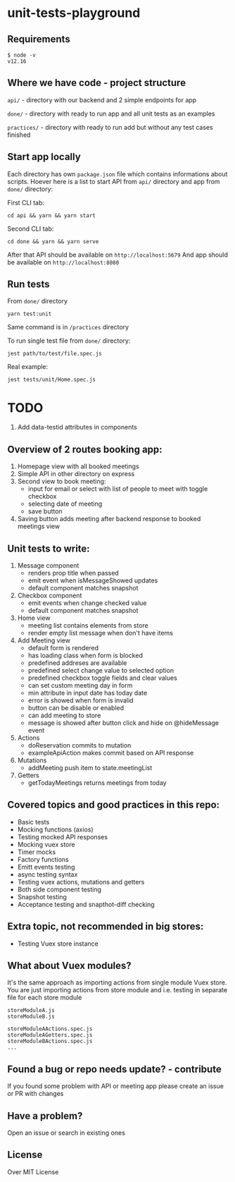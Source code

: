 # unit-tests-playground

## Requirements

```
$ node -v
v12.16
```

## Where we have code - project structure

`api/` - directory with our backend and 2 simple endpoints for app

`done/` - directory with ready to run app and all unit tests as an examples

`practices/` - directory with ready to run add but without any test cases finished

## Start app locally

Each directory has own `package.json` file which contains informations about scripts. Hoever here is a list to start API from `api/` directory and app from `done/` directory:

First CLI tab:
```
cd api && yarn && yarn start
```

Second CLI tab:
```
cd done && yarn && yarn serve
```

After that API should be available on `http://localhost:5679`
And app should be available on `http://localhost:8080`

## Run tests

From `done/` directory
```
yarn test:unit
```

Same command is in `/practices` directory

To run single test file from `done/` directory:
```
jest path/to/test/file.spec.js
```

Real example:
```
jest tests/unit/Home.spec.js
```

# TODO
1. Add data-testid attributes in components

## Overview of 2 routes booking app:

1. Homepage view with all booked meetings
2. Simple API in other directory on express
3. Second view to book meeting:
    - input for email or select with list of people to meet with toggle checkbox
    - selecting date of meeting
    - save button
4. Saving button adds meeting after backend response to booked meetings view

## Unit tests to write:

1. Message component
    - renders prop title when passed
    - emit event when isMessageShowed updates
    - default component matches snapshot
2. Checkbox component
    - emit events when change checked value
    - default component matches snapshot
3. Home view
    - meeting list contains elements from store
    - render empty list message when don\'t have items
4. Add Meeting view
    - default form is rendered
    - has loading class when form is blocked
    - predefined addreses are available
    - predefined select change value to selected option
    - predefined checkbox toggle fields and clear values
    - can set custom meeting day in form
    - min attribute in input date has today date
    - error is showed when form is invalid
    - button can be disable or enabled
    - can add meeting to store
    - message is showed after button click and hide on @hideMessage event
5. Actions
    - doReservation commits to mutation
    - exampleApiAction makes commit based on API response
6. Mutations
    - addMeeting push item to state.meetingList
7. Getters
    - getTodayMeetings returns meetings from today


## Covered topics and good practices in this repo:
- Basic tests
- Mocking functions (axios)
- Testing mocked API responses
- Mocking vuex store
- Timer mocks
- Factory functions
- Emitt events testing
- async testing syntax
- Testing vuex actions, mutations and getters
- Both side component testing
- Snapshot testing
- Acceptance testing and snapthot-diff checking

## Extra topic, not recommended in big stores:
- Testing Vuex store instance

## What about Vuex modules?
It's the same approach as importing actions from single module Vuex store. You are just importing actions from store module and i.e. testing in separate file for each store module

```
storeModuleA.js
storeModuleB.js
```

```
storeModuleAActions.spec.js
storeModuleAGetters.spec.js
storeModuleBActions.spec.js
...
```

## Found a bug or repo needs update? - contribute

If you found some problem with API or meeting app please create an issue or PR with changes

## Have a problem?

Open an issue or search in existing ones

## License

Over MIT License
